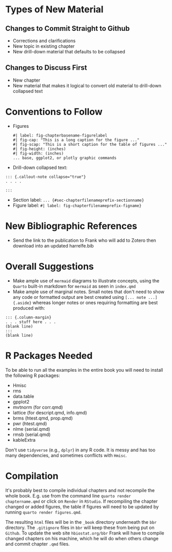 # Types of New Material

## Changes to Commit Straight to Github
* Corrections and clarifications
* New topic in existing chapter
* New drill-down material that defaults to be collapsed

## Changes to Discuss First
* New chapter
* New material that makes it logical to convert old material to
  drill-down collapsed text

# Conventions to Follow
* Figures

   ```{r}
   #| label: fig-chapterbasename-figurelabel
   #| fig-cap: "This is a long caption for the figure ..."
   #| fig-scap: "This is a short caption for the table of figures ..."
   #| fig-height: (inches)
   #| fig-width: (inches)
   ... base, ggplot2, or plotly graphic commands
   ```
   
* Drill-down collapsed text:

```
::: {.callout-note collapse="true"}
. . . .

:::
```

* Section label: `... {#sec-chapterfilenameprefix-sectionname}`
* Figure label: `#| label: fig-chapterfilenameprefix-figname}`

# New Bibliographic References
* Send the link to the publication to Frank who will add to Zotero
  then download into an updated harrelfe.bib

# Overall Suggestions
* Make ample use of `mermaid` diagrams to illustrate concepts, using
  the `Quarto` built-in markdown for `mermaid` as seen in `index.qmd`
* Make ample use of marginal notes.  Small notes that don't need to
  show any code or formatted output are best created using `[... note
  ...]{.aside}` whereas longer notes or ones requiring formatting are
  best produced with:
  
```
::: {.column-margin}
. . . stuff here . . .
(blank line)
:::
(blank line)
```


# R Packages Needed
To be able to run all the examples in the entire book you will need to
install the following R packages:

* Hmisc
* rms
* data.table
* gpplot2
* mvtnorm (for corr.qmd)
* lattice (for descript.qmd, info.qmd)
* brms (htest.qmd, prop.qmd)
* pwr (htest.qmd)
* nlme (serial.qmd)
* rmsb (serial.qmd)
* kableExtra

Don't use `tidyverse` (e.g., `dplyr`) in any R code.  It is messy and has too many
dependencies, and sometimes conflicts with `Hmisc`.

# Compilation
It's probably best to compile individual chapters and not recompile
the whole book.  E.g. use from the command line `quarto render
chaptername.qmd` or click on `Render` in `RStudio`.  If recompiling
the chapter changed or added figures, the table if figures will need
to be updated by running `quarto render figures.qmd`.

The resulting `html` files will be in the `_book` directory underneath
the `bbr` directory.  The `.gitignore` files in `bbr` will keep these
from being put on `Github`.  To update the web site `hbiostat.org/bbr`
Frank will have to compile changed chapters on his machine, which he
will do when others change and commit chapter `.qmd` files.

